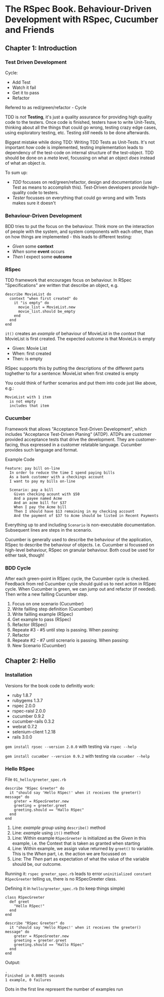 # The RSpec Book. Behaviour-Driven Development with RSpec, Cucumber and Friends

## Chapter 1: Introduction

### Test Driven Development

Cycle:

   - Add Test
   - Watch it fail
   - Get it to pass
   - Refactor

Refered to as red/green/refactor - Cycle

TDD is *not* **Testing**, it's just a quality assurance for providing high
quality code to the testers. Once code is finished, testers have to write
Unit-Tests, thinking about all the things that could go wrong, testing crazy
edge cases, using exploratory testing, etc. Testing *still* needs to be done
afterwards.

Biggest mistake while doing TDD: Writing TDD Tests as Unit-Tests. It's not
important *how* code is implemented, testing implementation leads to dependency
of the test-code on internal structure of the test-object. TDD should be done
on a *meta* level, focussing on what an object *does* instead of what an object
*is*.

To sum up:

- *TDD* focusses on red/green/refactor, design and documentation (use Test as
  means to accomplish this). Test-Driven developers provide high-quality code
  to testers.
- *Tester* focusses on everything that could go wrong and with Tests makes sure
  it doesn't

### Behaviour-Driven Development

BDD tries to put the focus on the behaviour. Think more on the interaction of
people with the system, and system components with each other, than on how
things are implemented - this leads to different testing:

   - *Given* some **context**
   - *When* some **event** occurs
   - *Then* I expect some **outcome**

### RSpec

TDD framework that encourages focus on behaviour. In RSpec "Specifications" are
written that describe an object, e.g.

    describe MovieList do
      context "when first created" do
        it "is empty" do
          movie_list = MovieList.new
          movie_list.should be_empty
        end
      end
    end

`it()` creates an *example* of behaviour of MovieList in the *context* that
MovieList is first created. The expected *outcome* is that MovieLis  is empty

   - Given: Movie List
   - When: first created
   - Then: is empty

RSpec supports this by putting the descriptions of the different parts
toghether to for a sentence: 
    MovieList when first created 
      is empty

You could think of further scenarios and put them into code just like above,
e.g.:

    MovieList with 1 item
      is not empty
      includes that item

### Cucumber

Framework that allows "Acceptance Test-Driven Development", which includes
"Acceptance Test-Driven Planing" (ATDP). ATDPs are customer provided acceptance
tests that drive the development. They are customer-facing, thus expressed in a
customer relatable language. Cucumber provides such language and format.

Example Code

    Feature: pay bill on-line
      In order to reduce the time I spend paying bills
      As a bank customer with a checkings account
      I want to pay my bills on-line

      Scenario: pay a bill
        Given checking acount with $50
        And a payee named Acme
        And an acme bill for $37
        When I pay the Acme bill
        Then I should have $13 remaining in my checking account
        And the payment of $37 to Acme should be listed in Recent Payments

Everything up to and including `Scenario` is non-executable documentation.
Subsequent lines are steps in the scenario.

Cucumber is generally used to describe the behaviour of the application, RSpec
to describe the behaviour of objects. I.e. Cucumber si focussed on high-level
behaviour, RSpec on granular behaviour. Both coud be used for either task,
though!

### BDD Cycle

After each green-point in RSpec cycle, the Cucumber cycle is checked. Feedback
from red Cucumber cycle should guid us to next action in RSpec cycle. When
Cucumber is green, we can jump out and refactor (if needed). Then write a new
failling Cucumber step.

   1. Focus on one scenario (Cucumber)
   2. Write failling step definition (Cucumber)
   3. Write failling example (RSpec)
   4. Get example to pass (RSpec)
   5. Refactor (RSpec)
   6. Repeate #3 - #5 until step is passing. When passing:
   7. Refactor
   8. Repeate #2 - #7 until screnario is passing. When passing:
   9. New Scenario (Cucumber)

## Chapter 2: Hello

### Installation

Versions for the book code to definitly work:

   - ruby 1.8.7
   - rubygems 1.3.7
   - rspec 2.0.0
   - rspec-raisl 2.0.0
   - cucumber 0.9.2
   - cucumber-rails 0.3.2
   - webrat 0.7.2
   - selenium-client 1.2.18
   - rails 3.0.0

`gem install rpsec --version 2.0.0` with testing via `rspec --help`

`gem install cucumber --version 0.9.2` with testing via `cucumber --help`

### Hello RSpec

File `01_hello/greeter_spec.rb`

    describe "RSpec Greeter" do
      it "should say 'Hello RSpec!' when it receives the greeter() message" do
        greter = RSpecGreeter.new
        greeting = greeter.greet
        greeting.should == "Hallo RSpec"
      end
    end

   1. Line: *example group* using `describe()` method
   2. Line: *example* using `it()` method
   3. Line: Within example `RSpecGreeter` is initialized as the *Given* in this example, i.e. the Context that is taken as granted when starting
   4. Line: Within example, we assign value returned by `greet()` to variable. This is the *When* part, i.e. the action we are focussed on
   5. Line: The *Then* part as expectation of what the value of the variable should be, our outcome.

Running it: `rspec greeter_spec.rb` leads to error `uninitialized constant
RSpecGreeter` telling us, there is no RSpecGreeter class.

Defining it in `hello/greeter_spec.rb` (to keep things simple)

    class RSpecGreeter
      def greet
        "Hello RSpec!"
      end
    end

    describe "RSpec Greeter" do
      it "should say 'Hello RSpec!' when it receives the greeter() message" do
        greter = RSpecGreeter.new
        greeting = greeter.greet
        greeting.should == "Hallo RSpec"
      end
    end

Output: 

    .
    Finished in 0.00075 seconds
    1 example, 0 failures

Dots in the first line represent the number of examples run



